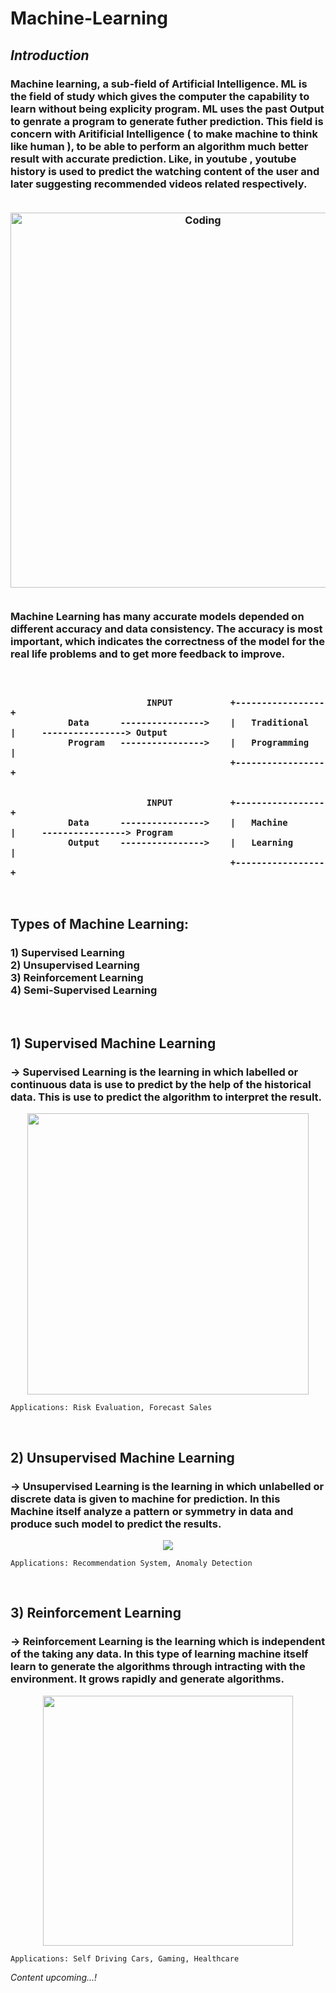 # Machine-Learning

<h2><i> Introduction </i></h2>

<p>
<h3>
Machine learning, a sub-field of Artificial Intelligence. ML is the field of study which gives the computer the capability to learn without being explicity program. ML uses the past Output to genrate a program to generate futher prediction. This field is concern with Aritificial Intelligence ( to make machine to think like human ), to be able to perform an algorithm much better result with accurate prediction. Like, in youtube , youtube history is used to predict the watching content of the user and later suggesting recommended videos related respectively.
<br><br>
</p>

<p align='center'>
<img alt="Coding" width="600" src="https://imageio.forbes.com/specials-images/dam/imageserve/966248982/960x0.jpg?format=jpg&width=960">
</p>

<p>
<br>
Machine Learning has many accurate models depended on different accuracy and data consistency. The accuracy is most important, which indicates the correctness of the model for the real life problems and to get more feedback to improve.
</h3>
</p>

<h3>
<br>
  
                              INPUT           +-----------------+
               Data      ---------------->    |   Traditional   |     ----------------> Output
               Program   ---------------->    |   Programming   |
                                              +-----------------+
                             
                              
                              INPUT           +-----------------+
               Data      ---------------->    |   Machine       |     ----------------> Program
               Output    ---------------->    |   Learning      |
                                              +-----------------+

</h3>
<br>

<p>
<h2>Types of Machine Learning:</h2>
<h3>1) Supervised Learning <br>
2) Unsupervised Learning<br>
3) Reinforcement Learning <br>
4) Semi-Supervised Learning<br></h3>
</p>


<br>
<p>
<h2>
1)  Supervised Machine Learning
</h2>
<h3>
-> Supervised Learning is the learning in which labelled or continuous data is use to predict by the help of the 
   historical data. This is use to predict the algorithm to interpret the result.
</h3>
</p>

<p align='center'>
<img src='https://hebanas.github.io/BreakIntoAI/imgs/backpropagation.gif' width=450>
</p>

    Applications: Risk Evaluation, Forecast Sales

<br>
<p>
<h2>
2)  Unsupervised Machine Learning
</h2>
<h3>
-> Unsupervised Learning is the learning in which unlabelled or discrete data is given to machine for prediction.
   In this Machine itself analyze a pattern or symmetry in data and produce such model to predict the results.
</h3>
</p>

<p align='center'>
<img src='https://chiselanalytics.com/wp-content/uploads/2020/09/KMeans.gif' >
</p>

    Applications: Recommendation System, Anomaly Detection

<br>
<p>
<h2>
3) Reinforcement Learning
</h2>
<h3>
-> Reinforcement Learning is the learning which is independent of the taking any data. In this type of learning machine itself learn to generate the algorithms through intracting with the environment. It grows rapidly and generate algorithms.

</h3>
</p>

<p align='center'>
<img src='https://tinyurl.com/3ymvpanr' width=400>
</p>

    Applications: Self Driving Cars, Gaming, Healthcare


<i>
  Content upcoming...!
</i>
